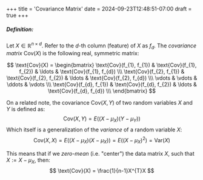 +++
title = 'Covariance Matrix'
date = 2024-09-23T12:48:51-07:00
draft = true
+++

##### Definition:
Let $X \in \mathbb{R}^{n \times d}$. Refer to the $d$-th column (feature) of $X$ as $f_{d}$. The *covariance matrix* $\text{Cov}(X)$ is the following real, symmetric matrix:

$$
\text{Cov}(X) = 
\begin{bmatrix}
\text{Cov}(f_{1}, f_{1}) & \text{Cov}(f_{1}, f_{2}) & \ldots & \text{Cov}(f_{1}, f_{d}) \\\
\text{Cov}(f_{2}, f_{1}) & \text{Cov}(f_{2}, f_{2}) & \ldots & \text{Cov}(f_{2}, f_{d}) \\\
\vdots & \vdots & \ddots & \vdots \\\
\text{Cov}(f_{d}, f_{1}) & \text{Cov}(f_{d}, f_{2}) & \ldots & \text{Cov}(f_{d}, f_{d}) \\\
\end{bmatrix}
$$

On a related note, the covariance $\text{Cov}(X,Y)$ of two random variables $X$ and $Y$ is defined as:
$$
\text{Cov}(X,Y) = E((X-\mu_{X})(Y-\mu_{Y}))
$$
Which itself is a generalization of the *variance* of a random variable $X$:
$$
\text{Cov}(X,X) = E((X-\mu_{X})(X-\mu_{X})) = E((X-\mu_{X})^{2}) = \text{Var}(X)
$$

This means that if we *zero-mean* (i.e. "center") the data matrix $X$, such that $X := X - \mu_{X}$, then:
$$
\text{Cov}(X) = \frac{1}{n-1}X^{T}X
$$






